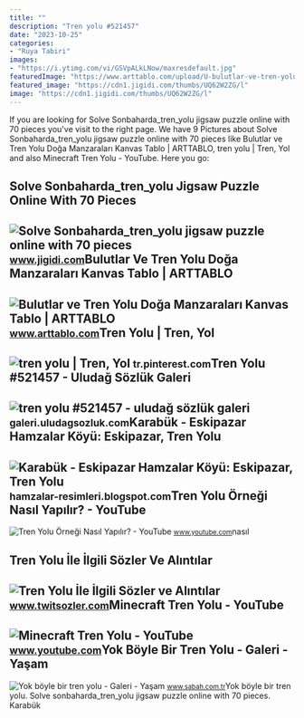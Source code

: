 ```yaml
---
title: ""
description: "Tren yolu #521457"
date: "2023-10-25"
categories:
- "Ruya Tabiri"
images:
- "https://i.ytimg.com/vi/GSVpALkLNow/maxresdefault.jpg"
featuredImage: "https://www.arttablo.com/upload/U-bulutlar-ve-tren-yolu-doga-manzaralari-kanvas-tablo1455356548-800.jpg"
featured_image: "https://cdn1.jigidi.com/thumbs/UQ62W2ZG/l"
image: "https://cdn1.jigidi.com/thumbs/UQ62W2ZG/l"
---
```


If you are looking for Solve Sonbaharda\_tren\_yolu jigsaw puzzle online with 70 pieces you've visit to the right page. We have 9 Pictures about Solve Sonbaharda\_tren\_yolu jigsaw puzzle online with 70 pieces like Bulutlar ve Tren Yolu Doğa Manzaraları Kanvas Tablo | ARTTABLO, tren yolu | Tren, Yol and also Minecraft Tren Yolu - YouTube. Here you go:

Solve Sonbaharda\_tren\_yolu Jigsaw Puzzle Online With 70 Pieces
----------------------------------------------------------------

 ![Solve Sonbaharda_tren_yolu jigsaw puzzle online with 70 pieces](https://cdn1.jigidi.com/thumbs/UQ62W2ZG/l) <small>www.jigidi.com</small>Bulutlar Ve Tren Yolu Doğa Manzaraları Kanvas Tablo | ARTTABLO
--------------------------------------------------------------

 ![Bulutlar ve Tren Yolu Doğa Manzaraları Kanvas Tablo | ARTTABLO](https://www.arttablo.com/upload/U-bulutlar-ve-tren-yolu-doga-manzaralari-kanvas-tablo1455356548-800.jpg) <small>www.arttablo.com</small>Tren Yolu | Tren, Yol
---------------------

 ![tren yolu | Tren, Yol](https://i.pinimg.com/originals/11/d6/f1/11d6f1e6f69ccbecbbe40eafd142ae25.jpg) <small>tr.pinterest.com</small>Tren Yolu #521457 - Uludağ Sözlük Galeri
----------------------------------------

 ![tren yolu #521457 - uludağ sözlük galeri](https://galeri8.uludagsozluk.com/435/tren-yolu_521457_m.jpg) <small>galeri.uludagsozluk.com</small>Karabük - Eskipazar Hamzalar Köyü: Eskipazar, Tren Yolu
-------------------------------------------------------

 ![Karabük - Eskipazar Hamzalar Köyü: Eskipazar, Tren Yolu](https://2.bp.blogspot.com/-lVRhxhrNDvw/UClVkNy8buI/AAAAAAAAAhI/GyA1KlVHZ1A/s1600/IMG_3825.JPG) <small>hamzalar-resimleri.blogspot.com</small>Tren Yolu Örneği Nasıl Yapılır? - YouTube
-----------------------------------------

 ![Tren Yolu Örneği Nasıl Yapılır? - YouTube](https://i.ytimg.com/vi/jWpoolqeN-g/maxresdefault.jpg) <small>www.youtube.com</small>nasıl

Tren Yolu İle İlgili Sözler Ve Alıntılar
----------------------------------------

 ![Tren Yolu İle İlgili Sözler ve Alıntılar](https://www.twitsozler.com/upload/photos/2021/08/G9BAvEKpHMyY4xemIQE7_07_b06f775e0abfdfb2b9e05f644d4aae8d_image.jpg) <small>www.twitsozler.com</small>Minecraft Tren Yolu - YouTube
-----------------------------

 ![Minecraft Tren Yolu - YouTube](https://i.ytimg.com/vi/GSVpALkLNow/maxresdefault.jpg) <small>www.youtube.com</small>Yok Böyle Bir Tren Yolu - Galeri - Yaşam
----------------------------------------

 ![Yok böyle bir tren yolu - Galeri - Yaşam](https://iasbh.tmgrup.com.tr/7a4991/0/0/0/0/0/0?u=http://i.sabah.com.tr/sb/galeri/yasam/yok-boyle-bir-tren-yolu/1.jpg) <small>www.sabah.com.tr</small>Yok böyle bir tren yolu. Solve sonbaharda\_tren\_yolu jigsaw puzzle online with 70 pieces. Karabük
